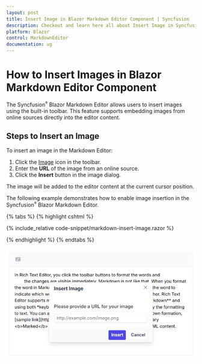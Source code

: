 ```yaml
---
layout: post
title: Insert Image in Blazor Markdown Editor Component | Syncfusion
description: Checkout and learn here all about Insert Image in Syncfusion Blazor Markdown Editor component and more.
platform: Blazor
control: MarkdownEditor
documentation: ug
---
```


# How to Insert Images in Blazor Markdown Editor Component

The Syncfusion<sup style="font-size:70%">&reg;</sup> Blazor Markdown Editor allows users to insert images using the built-in toolbar. This feature supports embedding images from online sources directly into the editor content.

## Steps to Insert an Image

To insert an image in the Markdown Editor:

1. Click the [Image](https://help.syncfusion.com/cr/blazor/Syncfusion.Blazor.RichTextEditor.RichTextEditorImageSettings.html) icon in the toolbar.
2. Enter the **URL** of the image from an online source.
3. Click the **Insert** button in the image dialog.

The image will be added to the editor content at the current cursor position.

The following example demonstrates how to enable image insertion in the Syncfusion<sup style="font-size:70%">&reg;</sup> Blazor Markdown Editor.

{% tabs %}
{% highlight cshtml %}

{% include_relative code-snippet/markdown-insert-image.razor %}

{% endhighlight %}
{% endtabs %}

![Image insertion using Blazor Markdown Editor toolbar](./images/blazor-markdowneditor-markdown-image.png)